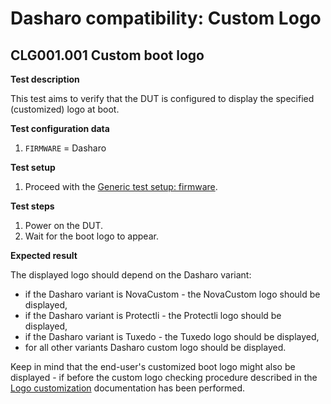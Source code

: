 # Dasharo compatibility: Custom Logo

## CLG001.001 Custom boot logo

**Test description**

This test aims to verify that the DUT is configured to display the specified
(customized) logo at boot.

**Test configuration data**

1. `FIRMWARE` = Dasharo

**Test setup**

1. Proceed with the
    [Generic test setup: firmware](../generic-test-setup.md#firmware).

**Test steps**

1. Power on the DUT.
1. Wait for the boot logo to appear.

**Expected result**

The displayed logo should depend on the Dasharo variant:

* if the Dasharo variant is NovaCustom - the NovaCustom logo should be displayed,
* if the Dasharo variant is Protectli - the Protectli logo should be displayed,
* if the Dasharo variant is Tuxedo - the Tuxedo logo should be displayed,
* for all other variants Dasharo custom logo should be displayed.

Keep in mind that the end-user's customized boot logo might also be displayed -
if before the custom logo checking procedure described in the
[Logo customization](../../guides/logo-customization.md)
documentation has been performed.
